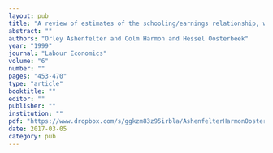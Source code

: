 ```yaml
---
layout: pub
title: "A review of estimates of the schooling/earnings relationship, with tests for publication bias"
abstract: ""
authors: "Orley Ashenfelter and Colm Harmon and Hessel Oosterbeek"
year: "1999"
journal: "Labour Economics"
volume: "6"
number: ""
pages: "453-470"
type: "article"
booktitle: ""
editor: ""
publisher: ""
institution: ""
pdf: "https://www.dropbox.com/s/ggkzm83z95irbla/AshenfelterHarmonOosterbeek1999le.pdf?dl=0"
date: 2017-03-05
category: pub
---
```

